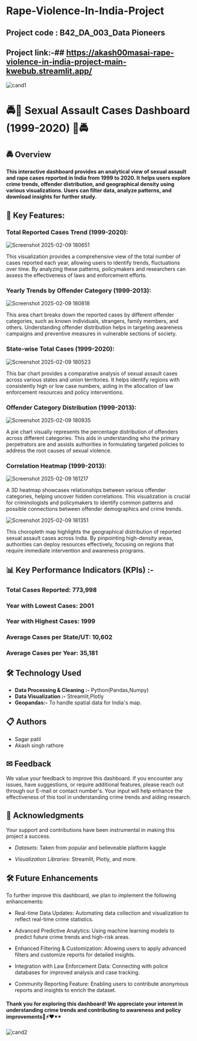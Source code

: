 # Rape-Violence-In-India-Project

## Project code : B42_DA_003_Data Pioneers ##
## Project link:-## https://akash00masai-rape-violence-in-india-project-main-kwebub.streamlit.app/

![cand1](https://akash00masai-rape-violence-in-india-project-main-kwebub.streamlit.app/)

# 🚔🔴 Sexual Assault Cases Dashboard (1999-2020) 🔴🚔


## 🚔 Overview
**This interactive dashboard provides an analytical view of sexual assault and rape cases reported in India from 1999 to 2020. It helps users explore crime trends, offender distribution, and geographical density using various visualizations. Users can filter data, analyze patterns, and download insights for further study.**


## 📌 Key Features: 
### Total Reported Cases Trend (1999-2020):
![Screenshot 2025-02-09 180651](https://github.com/user-attachments/assets/7c7aad1a-26d1-45cd-a826-0c9592a1f10a)



 This visualization provides a comprehensive view of the total number of cases reported each year, allowing users to identify trends, fluctuations over time. By analyzing these patterns, policymakers and researchers can assess the effectiveness of laws and enforcement efforts.

### Yearly Trends by Offender Category (1999-2013): 
![Screenshot 2025-02-09 180818](https://github.com/user-attachments/assets/80cc99d7-a935-4e70-bdca-55a1cb98d667)



This area chart breaks down the reported cases by different offender categories, such as known individuals, strangers, family members, and others. Understanding offender distribution helps in targeting awareness campaigns and preventive measures in vulnerable sections of society.

### State-wise Total Cases (1999-2020): 
![Screenshot 2025-02-09 180523](https://github.com/user-attachments/assets/071e96f2-f8db-4880-866d-e663853593c7)



This bar chart provides a comparative analysis of sexual assault cases across various states and union territories. It helps identify regions with consistently high or low case numbers, aiding in the allocation of law enforcement resources and policy interventions.

### Offender Category Distribution (1999-2013):
![Screenshot 2025-02-09 180935](https://github.com/user-attachments/assets/81deab4e-404f-42d6-b228-d1a99164baf5)




 A pie chart visually represents the percentage distribution of offenders across different categories. This aids in understanding who the primary perpetrators are and assists authorities in formulating targeted policies to address the root causes of sexual violence.

### Correlation Heatmap (1999-2013): 
![Screenshot 2025-02-09 181217](https://github.com/user-attachments/assets/4f5f92c8-2fb2-432b-803f-d98450feef86)



A 3D heatmap showcases relationships between various offender categories, helping uncover hidden correlations. This visualization is crucial for criminologists and policymakers to identify common patterns and possible connections between offender demographics and crime trends.

![Screenshot 2025-02-09 181351](https://github.com/user-attachments/assets/ba8f8ff4-77b9-4a73-9e0e-0a2f72b1a6c4)



This choropleth map highlights the geographical distribution of reported sexual assault cases across India. By pinpointing high-density areas, authorities can deploy resources effectively, focusing on regions that require immediate intervention and awareness programs.


## 📊 Key Performance Indicators (KPIs) :- 

### Total Cases Reported: 773,998

### Year with Lowest Cases: 2001

### Year with Highest Cases: 1999

### Average Cases per State/UT: 10,602

### Average Cases per Year: 35,181

## 🛠 Technology Used

- **Data Processing & Cleaning :-**  Python(Pandas,Numpy)
- **Data Visualization :-**  Streamlit,Plotly
- **Geopandas:-** To handle spatial data for India's map.


## 📋 Authors
- Sagar patil
- Akash singh rathore


## ✉ Feedback
We value your feedback to improve this dashboard. 
If you encounter any issues, have suggestions, or require additional features, please reach out through our E-mail or contact number's. Your input will help enhance the effectiveness of this tool in understanding crime trends and aiding research.


## 🤝 Acknowledgments
Your support and contributions have been instrumental in making this project a success.

- *Datasets*: Taken from popular and believeable platform kaggle

- *Visualization Libraries*: Streamlit, Plotly, and more.


## 🛠 Future Enhancements
To further improve this dashboard, we plan to implement the following enhancements:

- Real-time Data Updates: Automating data collection and visualization to reflect real-time crime statistics.

- Advanced Predictive Analytics: Using machine learning models to predict future crime trends and high-risk areas.

- Enhanced Filtering & Customization: Allowing users to apply advanced filters and customize reports for detailed insights.

- Integration with Law Enforcement Data: Connecting with police databases for improved analysis and case tracking.

- Community Reporting Feature: Enabling users to contribute anonymous reports and insights to enrich the dataset.

#### Thank you for exploring this dashboard! We appreciate your interest in understanding crime trends and contributing to awareness and policy improvements🚗⚡❤**

![cand2](https://github.com/user-attachments/assets/30f2e578-6811-4f6a-a63c-0c577963eafb)
